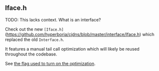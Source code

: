 ## Iface.h

TODO: This lacks context. What is an interface?

Check out the new `[Iface.h]`(https://github.com/hyperboria/cjdns/blob/master/interface/Iface.h) which replaced the old `Interface.h`.

It features a manual tail call optimization which will likely be reused throughout the codebase.

See [the flag used to turn on the optimization](https://github.com/hyperboria/cjdns/blob/master/interface/Iface.h#L65).

